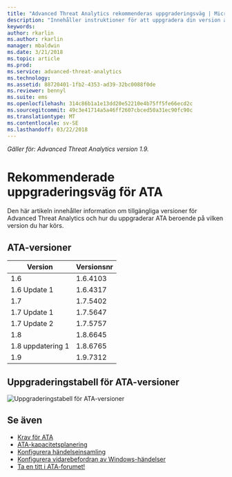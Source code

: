 ```yaml
---
title: "Advanced Threat Analytics rekommenderas uppgraderingsväg | Microsoft Docs"
description: "Innehåller instruktioner för att uppgradera din version av Advanced Threat Analytics (ATA)."
keywords: 
author: rkarlin
ms.author: rkarlin
manager: mbaldwin
ms.date: 3/21/2018
ms.topic: article
ms.prod: 
ms.service: advanced-threat-analytics
ms.technology: 
ms.assetid: 88720401-1fb2-4353-ad39-32bc0088f0de
ms.reviewer: bennyl
ms.suite: ems
ms.openlocfilehash: 314c86b1a1e13dd20e52210e4b75ff5fe66ecd2c
ms.sourcegitcommit: 49c3e41714a5a46ff2607cbced50a31ec90fc90c
ms.translationtype: MT
ms.contentlocale: sv-SE
ms.lasthandoff: 03/22/2018
---
```

*Gäller för: Advanced Threat Analytics version 1.9.*

# <a name="recommended-upgrade-path-for-ata"></a>Rekommenderade uppgraderingsväg för ATA
Den här artikeln innehåller information om tillgängliga versioner för Advanced Threat Analytics och hur du uppgraderar ATA beroende på vilken version du har körs.


## <a name="ata-versions"></a>ATA-versioner

|Version|Versionsnr|
|----|----|
|1.6|1.6.4103|
|1.6 Update 1|1.6.4317|
|1.7|1.7.5402| 
|1.7 Update 1|1.7.5647|
|1.7 Update 2|1.7.5757|
|1.8|1.8.6645|
|1.8 uppdatering 1|1.8.6765|
|1.9|1.9.7312|

## <a name="ata-version-upgrade-matrix"></a>Uppgraderingstabell för ATA-versioner

![Uppgraderingstabell för ATA-versioner](./media/version-matrix.png)



## <a name="see-also"></a>Se även
- [Krav för ATA](ata-prerequisites.md)
- [ATA-kapacitetsplanering](ata-capacity-planning.md)
- [Konfigurera händelseinsamling](configure-event-collection.md)
- [Konfigurera vidarebefordran av Windows-händelser](configure-event-collection.md#configuring-windows-event-forwarding)
- [Ta en titt i ATA-forumet!](https://social.technet.microsoft.com/Forums/security/home?forum=mata)

